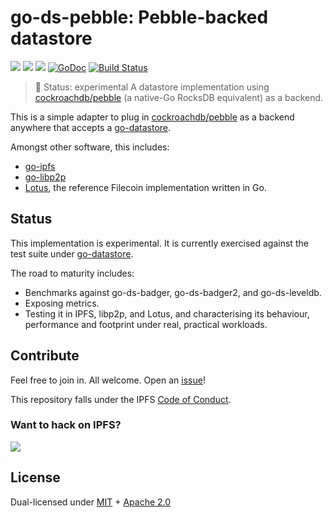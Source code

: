 # go-ds-pebble: Pebble-backed datastore

[![](https://img.shields.io/badge/made%20by-Protocol%20Labs-blue.svg?style=flat-square)](http://protocol.ai)
[![](https://img.shields.io/badge/project-IPFS-blue.svg?style=flat-square)](http://ipfs.io/)
[![](https://img.shields.io/badge/freenode-%23ipfs-blue.svg?style=flat-square)](http://webchat.freenode.net/?channels=%23ipfs)
[![GoDoc](https://godoc.org/github.com/ipfs/go-ds-pebble?status.svg)](https://godoc.org/github.com/ipfs/go-ds-pebble)
[![Build Status](https://travis-ci.org/ipfs/go-ds-pebble.svg?branch=master)](https://travis-ci.org/ipfs/go-ds-pebble)

> 🐣 Status: experimental
> A datastore implementation using [cockroachdb/pebble](https://github.com/cockroachdb/pebble) (a native-Go RocksDB equivalent) as a backend.

This is a simple adapter to plug in [cockroachdb/pebble](https://github.com/cockroachdb/pebble) as a backend
anywhere that accepts a [go-datastore](https://github.com/ipfs/go-datastore).

Amongst other software, this includes:

* [go-ipfs](https://github.com/ipfs/go-ipfs/)
* [go-libp2p](https://github.com/libp2p/go-libp2p/)
* [Lotus](https://github.com/filecoin-project/lotus), the reference Filecoin implementation written in Go.

## Status

This implementation is experimental. It is currently exercised against the test
suite under [go-datastore](https://github.com/ipfs/go-datastore).

The road to maturity includes:
 
 * Benchmarks against go-ds-badger, go-ds-badger2, and go-ds-leveldb.
 * Exposing metrics.
 * Testing it in IPFS, libp2p, and Lotus, and characterising its behaviour,
   performance and footprint under real, practical workloads.

## Contribute

Feel free to join in. All welcome. Open an [issue](https://github.com/ipfs/go-ds-pebble/issues)!

This repository falls under the IPFS [Code of Conduct](https://github.com/ipfs/community/blob/master/code-of-conduct.md).

### Want to hack on IPFS?

[![](https://cdn.rawgit.com/jbenet/contribute-ipfs-gif/master/img/contribute.gif)](https://github.com/ipfs/community/blob/master/CONTRIBUTING.md)

## License

Dual-licensed under [MIT](https://github.com/filecoin-project/test-vectors/blob/master/LICENSE-MIT) + [Apache 2.0](https://github.com/filecoin-project/test-vectors/blob/master/LICENSE-APACHE)
